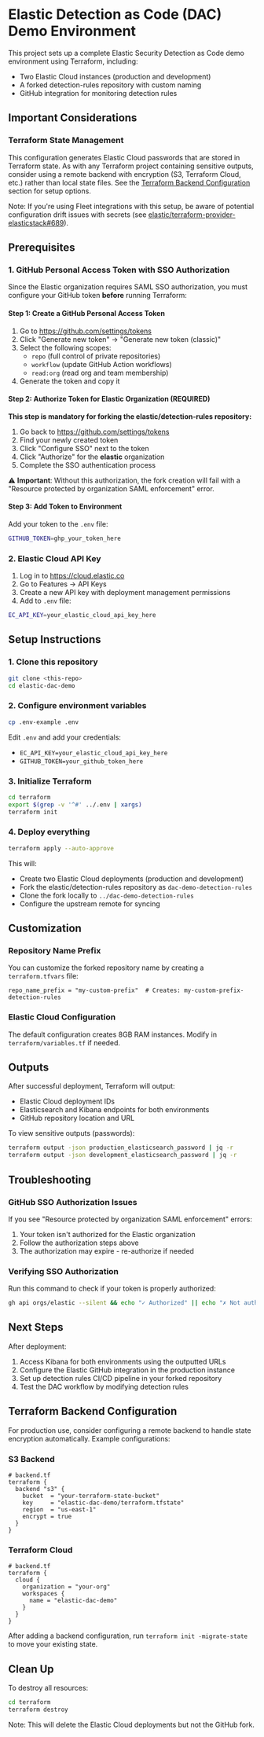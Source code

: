 # Elastic Detection as Code (DAC) Demo Environment

This project sets up a complete Elastic Security Detection as Code demo environment using Terraform, including:
- Two Elastic Cloud instances (production and development)
- A forked detection-rules repository with custom naming
- GitHub integration for monitoring detection rules

## Important Considerations

### Terraform State Management
This configuration generates Elastic Cloud passwords that are stored in Terraform state. As with any Terraform project containing sensitive outputs, consider using a remote backend with encryption (S3, Terraform Cloud, etc.) rather than local state files. See the [Terraform Backend Configuration](#terraform-backend-configuration) section for setup options.

Note: If you're using Fleet integrations with this setup, be aware of potential configuration drift issues with secrets (see [elastic/terraform-provider-elasticstack#689](https://github.com/elastic/terraform-provider-elasticstack/issues/689)).

## Prerequisites

### 1. GitHub Personal Access Token with SSO Authorization

Since the Elastic organization requires SAML SSO authorization, you must configure your GitHub token **before** running Terraform:

#### Step 1: Create a GitHub Personal Access Token
1. Go to https://github.com/settings/tokens
2. Click "Generate new token" → "Generate new token (classic)"
3. Select the following scopes:
   - `repo` (full control of private repositories)
   - `workflow` (update GitHub Action workflows)
   - `read:org` (read org and team membership)
4. Generate the token and copy it

#### Step 2: Authorize Token for Elastic Organization (REQUIRED)
**This step is mandatory for forking the elastic/detection-rules repository:**
1. Go back to https://github.com/settings/tokens
2. Find your newly created token
3. Click "Configure SSO" next to the token
4. Click "Authorize" for the **elastic** organization
5. Complete the SSO authentication process

⚠️ **Important**: Without this authorization, the fork creation will fail with a "Resource protected by organization SAML enforcement" error.

#### Step 3: Add Token to Environment
Add your token to the `.env` file:
```bash
GITHUB_TOKEN=ghp_your_token_here
```

### 2. Elastic Cloud API Key
1. Log in to https://cloud.elastic.co
2. Go to Features → API Keys
3. Create a new API key with deployment management permissions
4. Add to `.env` file:
```bash
EC_API_KEY=your_elastic_cloud_api_key_here
```

## Setup Instructions

### 1. Clone this repository
```bash
git clone <this-repo>
cd elastic-dac-demo
```

### 2. Configure environment variables
```bash
cp .env-example .env
```
Edit `.env` and add your credentials:
- `EC_API_KEY=your_elastic_cloud_api_key_here`
- `GITHUB_TOKEN=your_github_token_here`

### 3. Initialize Terraform
```bash
cd terraform
export $(grep -v '^#' ../.env | xargs)
terraform init
```

### 4. Deploy everything
```bash
terraform apply --auto-approve
```

This will:
- Create two Elastic Cloud deployments (production and development)
- Fork the elastic/detection-rules repository as `dac-demo-detection-rules`
- Clone the fork locally to `../dac-demo-detection-rules`
- Configure the upstream remote for syncing

## Customization

### Repository Name Prefix
You can customize the forked repository name by creating a `terraform.tfvars` file:
```hcl
repo_name_prefix = "my-custom-prefix"  # Creates: my-custom-prefix-detection-rules
```

### Elastic Cloud Configuration
The default configuration creates 8GB RAM instances. Modify in `terraform/variables.tf` if needed.

## Outputs

After successful deployment, Terraform will output:
- Elastic Cloud deployment IDs
- Elasticsearch and Kibana endpoints for both environments
- GitHub repository location and URL

To view sensitive outputs (passwords):
```bash
terraform output -json production_elasticsearch_password | jq -r
terraform output -json development_elasticsearch_password | jq -r
```

## Troubleshooting

### GitHub SSO Authorization Issues
If you see "Resource protected by organization SAML enforcement" errors:
1. Your token isn't authorized for the Elastic organization
2. Follow the authorization steps above
3. The authorization may expire - re-authorize if needed

### Verifying SSO Authorization
Run this command to check if your token is properly authorized:
```bash
gh api orgs/elastic --silent && echo "✓ Authorized" || echo "✗ Not authorized"
```

## Next Steps

After deployment:
1. Access Kibana for both environments using the outputted URLs
2. Configure the Elastic GitHub integration in the production instance
3. Set up detection rules CI/CD pipeline in your forked repository
4. Test the DAC workflow by modifying detection rules

## Terraform Backend Configuration

For production use, consider configuring a remote backend to handle state encryption automatically. Example configurations:

### S3 Backend
```hcl
# backend.tf
terraform {
  backend "s3" {
    bucket  = "your-terraform-state-bucket"
    key     = "elastic-dac-demo/terraform.tfstate"
    region  = "us-east-1"
    encrypt = true
  }
}
```

### Terraform Cloud
```hcl
# backend.tf
terraform {
  cloud {
    organization = "your-org"
    workspaces {
      name = "elastic-dac-demo"
    }
  }
}
```

After adding a backend configuration, run `terraform init -migrate-state` to move your existing state.

## Clean Up

To destroy all resources:
```bash
cd terraform
terraform destroy
```

Note: This will delete the Elastic Cloud deployments but not the GitHub fork.